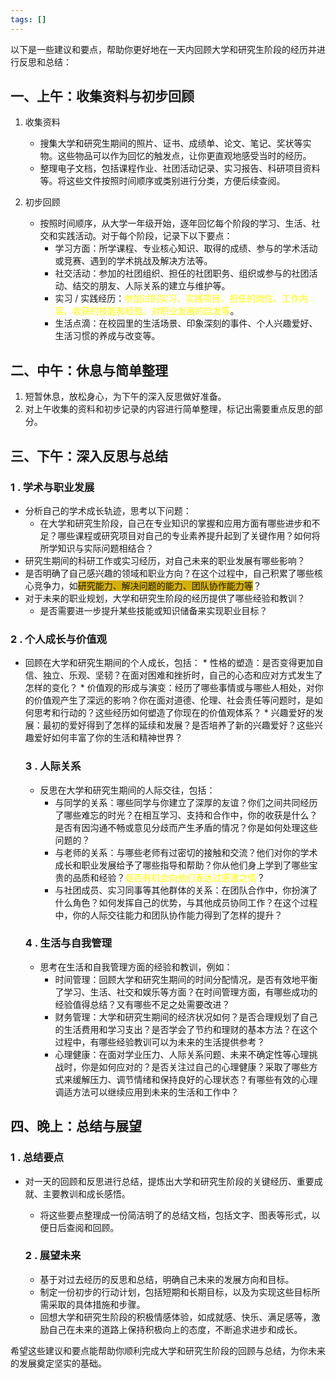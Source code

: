 ```yaml
---
tags: []
---
```


以下是一些建议和要点，帮助你更好地在一天内回顾大学和研究生阶段的经历并进行反思和总结：

## **一、上午：收集资料与初步回顾**

  1. 收集资料

     * 搜集大学和研究生期间的照片、证书、成绩单、论文、笔记、奖状等实物。这些物品可以作为回忆的触发点，让你更直观地感受当时的经历。
     * 整理电子文档，包括课程作业、社团活动记录、实习报告、科研项目资料等。将这些文件按照时间顺序或类别进行分类，方便后续查阅。

  2. 初步回顾

     * 按照时间顺序，从大学一年级开始，逐年回忆每个阶段的学习、生活、社交和实践活动。对于每个阶段，记录下以下要点：
       * 学习方面：所学课程、专业核心知识、取得的成绩、参与的学术活动或竞赛、遇到的学术挑战及解决方法等。
       * 社交活动：参加的社团组织、担任的社团职务、组织或参与的社团活动、结交的朋友、人际关系的建立与维护等。
       * 实习 / 实践经历：<font color="#ffff00">参加过的实习、实践项目、担任的岗位、工作内容、收获的技能和经验、对职业发展的启发等</font>。
       * 生活点滴：在校园里的生活场景、印象深刻的事件、个人兴趣爱好、生活习惯的养成与改变等。

## **二、中午：休息与简单整理**

  1. 短暂休息，放松身心，为下午的深入反思做好准备。
  2. 对上午收集的资料和初步记录的内容进行简单整理，标记出需要重点反思的部分。

## **三、下午：深入反思与总结**

  ### 1 . 学术与职业发展

* 分析自己的学术成长轨迹，思考以下问题：
   * 在大学和研究生阶段，自己在专业知识的掌握和应用方面有哪些进步和不足？哪些课程或研究项目对自己的专业素养提升起到了关键作用？如何将所学知识与实际问题相结合？
* 研究生期间的科研工作或实习经历，对自己未来的职业发展有哪些影响？
 * 是否明确了自己感兴趣的领域和职业方向？在这个过程中，自己积累了哪些核心竞争力，如<span style="background:#d4b106">研究能力、解决问题的能力、团队协作能力等</span>？ 
 * 对于未来的职业规划，大学和研究生阶段的经历提供了哪些经验和教训？
   * 是否需要进一步提升某些技能或知识储备来实现职业目标？

  ### 2 . 个人成长与价值观

* 回顾在大学和研究生期间的个人成长，包括：
       * 性格的塑造：是否变得更加自信、独立、乐观、坚韧？在面对困难和挫折时，自己的心态和应对方式发生了怎样的变化？
       * 价值观的形成与演变：经历了哪些事情或与哪些人相处，对你的价值观产生了深远的影响？你在面对道德、伦理、社会责任等问题时，是如何思考和行动的？这些经历如何塑造了你现在的价值观体系？
       * 兴趣爱好的发展：最初的爱好得到了怎样的延续和发展？是否培养了新的兴趣爱好？这些兴趣爱好如何丰富了你的生活和精神世界？

  ### 3 . 人际关系

     * 反思在大学和研究生期间的人际交往，包括：
       * 与同学的关系：哪些同学与你建立了深厚的友谊？你们之间共同经历了哪些难忘的时光？在相互学习、支持和合作中，你的收获是什么？是否有因沟通不畅或意见分歧而产生矛盾的情况？你是如何处理这些问题的？
       * 与老师的关系：与哪些老师有过密切的接触和交流？他们对你的学术成长和职业发展给予了哪些指导和帮助？你从他们身上学到了哪些宝贵的品质和经验？<font color="#ffff00">是否有机会向他们表达过感激之情</font>？
       * 与社团成员、实习同事等其他群体的关系：在团队合作中，你扮演了什么角色？如何发挥自己的优势，与其他成员协同工作？在这个过程中，你的人际交往能力和团队协作能力得到了怎样的提升？

  ### 4 . 生活与自我管理

     * 思考在生活和自我管理方面的经验和教训，例如：
       * 时间管理：回顾大学和研究生期间的时间分配情况，是否有效地平衡了学习、生活、社交和娱乐等方面？在时间管理方面，有哪些成功的经验值得总结？又有哪些不足之处需要改进？
       * 财务管理：大学和研究生期间的经济状况如何？是否合理规划了自己的生活费用和学习支出？是否学会了节约和理财的基本方法？在这个过程中，有哪些经验教训可以为未来的生活提供参考？
       * 心理健康：在面对学业压力、人际关系问题、未来不确定性等心理挑战时，你是如何应对的？是否关注过自己的心理健康？采取了哪些方式来缓解压力、调节情绪和保持良好的心理状态？有哪些有效的心理调适方法可以继续应用到未来的生活和工作中？

## **四、晚上：总结与展望**

  ### 1 . 总结要点

* 对一天的回顾和反思进行总结，提炼出大学和研究生阶段的关键经历、重要成就、主要教训和成长感悟。
     * 将这些要点整理成一份简洁明了的总结文档，包括文字、图表等形式，以便日后查阅和回顾。

  ### 2 . 展望未来

     * 基于对过去经历的反思和总结，明确自己未来的发展方向和目标。
     * 制定一份初步的行动计划，包括短期和长期目标，以及为实现这些目标所需采取的具体措施和步骤。
     * 回想大学和研究生阶段的积极情感体验，如成就感、快乐、满足感等，激励自己在未来的道路上保持积极向上的态度，不断追求进步和成长。

希望这些建议和要点能帮助你顺利完成大学和研究生阶段的回顾与总结，为你未来的发展奠定坚实的基础。